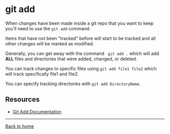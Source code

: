 # git add

When changes have been made inside a git repo that you want to keep you'll need to use the `git add` command.

Items that have not been "tracked" before will start to be tracked and all other changes will be marked as modified.

Generally, you can get away with the command ` git add .` which will add **ALL** files and directories that were added, changed, or deleted.

You can track changes to specific files using `git add file1 file2` which will track specifically file1 and file2.

You can specify tracking directories with `git add DirectoryName`.

## Resources

- [Git Add Documentation](https://git-scm.com/docs/git-add)

---

[Back to home](../README.md)